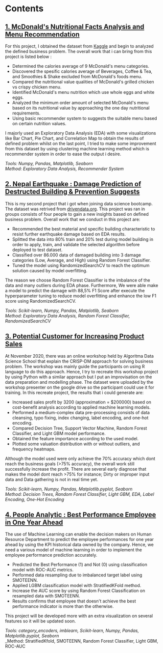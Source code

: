 # Contents

## [1. McDonald's Nutritional Facts Analysis and Menu Recommendation](https://github.com/dmsardhty/McDonalds-Nutrition-Facts)

For this project, I obtained the dataset from [Kaggle](https://www.kaggle.com/mcdonalds/nutrition-facts) and begin to analyzed the defined business problem. The overall work that i can bring from this project is listed below : 

* Determined the calories average of 9 McDonald's menu categories.
* Discovered the spesific calories average of Beverages, Coffee & Tea, and Smoothies & Shake excluded from McDonald's foods menu.
* Compared the nutritional value qualities of McDonald's grilled chicken vs crispy chicken menu.
* Identified McDonald's menu nutrition which use whole eggs and white eggs.
* Analyzed the minimum order amount of selected McDonald's menu based on its nutritional value by approaching the one day nutritional requirements.
* Using basic recommender system to suggests the suitable menu based on certain nutrition values.

I majorly used an Exploratory Data Analysis (EDA) with some visualizations like Bar Chart, Pie Chart, and Correlation Map to obtain the results of defined problem whilst on the last point, I tried to make some improvement from this dataset by using clustering machine learning method which is recommender system in order to ease the output i desire.
      
_Tools: Numpy, Pandas, Matplotlib, Seaborn_                                                                                                                     
_Method: Exploratory Data Analysis, Recommender System_


## [2. Nepal Earthquake : Damage Prediction of Destructed Building & Prevention Suggests](https://github.com/dmsardhty/Damage-Prediction)

This is my second project that i got when joining data science bootcamp. The dataset was retrived from [drivendata.org](https://www.drivendata.org/competitions/57/nepal-earthquake/). This project was ran in groups consists of four people to gain a new insights based on defined business problem. Overall work that we conduct in this project are:

* Recommended the best material and specific building characteristic to resist further earthquake damage based on EDA results.
* Splitted the data into 80% train and 20% test during model building in order to apply, train, and validate the selected algorithm before deployed to test dataset.
* Classified over 86.000 data of damaged building into 3 damage categories (Low, Average, and High) using Random Forest Classifier.
* Tuned the model using RandomizedSearchCV to reach the optimum solution caused by model overfitting.

The reason we choose Random Forest Classifier is the imbalance of the data and many outliers during EDA phase. Furthermore, We were able make a model to predict the damage with 88,5% F1 Score after execute the hyperparameter tuning to reduce model overfitting and enhance the low F1 score using RandomizedSearchCV.

_Tools: Scikit-learn, Numpy, Pandas, Matplotlib, Seaborn_                                                                                                                     
_Method: Exploratory Data Analysis, Random Forest Classifier, RandomizedSearchCV_


## [3. Potential Customer for Increasing Product Sales](https://github.com/dmsardhty/Increasing-Product-Sales)

At November 2020, there was an online workshop held by Algoritma Data Science School that explain the CRISP-DM approach for solving business problem. The workshop was mainly guide the participants on using R language to do this approach. Hence, I try to recreate this workshop project by using Python with a similar approach but I put an improvisation on the data preparation and modelling phase. The dataset were uploaded by the workshop presenter on the google drive so the participant could use it for training. In this recreate project, the results that i could generate are: 

* Increased sales profit by 3200 (approximation = $200000) based on cost-benefit analysis according to applied machine learning models.
* Performed a medium-complex data pre-processing consists of data cleansing, typo fixing, index changing, label encoding, and one-hot encoding.
* Compared Decision Tree, Support Vector Machine, Random Forest Classifier, and Light GBM model performance.
* Obtained the feature importance according to the used model.
* Plotted some valuation distribution with or without outliers, and frequency heatmaps.

Although the model used were only achieve the 70% accuracy which dont reach the business goals (>75% accuracy), the overall work still successfully increase the profit. There are several early diagnose that makes the model dont reach >75% for instance; Dirty or improper input data and Data gathering is not in real time yet. 

_Tools: Scikit-learn, Numpy, Pandas, Matplotlib.pyplot, Seaborn_                                                                                                                 
_Method: Decision Trees, Random Forest Classifier, Light GBM, EDA, Label Encoding, One-Hot Encoding_

## [4. People Analytic : Best Performance Employee in One Year Ahead](https://github.com/dmsardhty/People-Analytic/blob/master/BRI%20People%20Analytic.ipynb)

The use of Machine Learning can enable the decision makers on Human Resource Department to predict the employee performances for one year ahead by using the KPI historical data owned by the company. Hence, we need a various model of machine learning in order to implement the employee performance prediction accurately.

* Predicted the Best Performance (1) and Not (0) using classification model with ROC-AUC metrics.
* Performed data resampling due to imbalanced target label using SMOTEENN.
* Applied LGBM classification model with StratifiedKFold method. 
* Increase the AUC score by using Random Forest Classification on resampled data with SMOTEENN.
* Results confirms that employee that doesn't achieve the best performance indicator is more than the otherwise. 

This project will be developed more with an extra visualization on several features so it will be updated soon.

_Tools: category_encoders, imblearn, Scikit-learn, Numpy, Pandas, Matplotlib.pyplot, Seaborn_                                                                                                                 
_Method: StratifiedKfold, SMOTEENN, Random Forest Classifier, Light GBM, ROC-AUC
